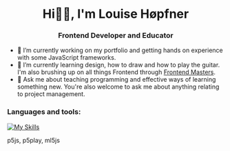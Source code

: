 <h1 align="center"> Hi✌🏽, I'm Louise Høpfner </h1>

<h3 align="center"> Frontend Developer and Educator </h3>

- 🔭 I’m currently working on my portfolio and getting hands on experience with some JavaScript frameworks. 
- 🌱 I’m currently learning design, how to draw and how to play the guitar. I'm also brushing up on all things Frontend through [Frontend Masters](https://frontendmasters.com/).  
- 💬 Ask me about teaching programming and effective ways of learning something new. You're also welcome to ask me about anything relating to project management.  

<h3> Languages and tools:</h3>

[![My Skills](https://skillicons.dev/icons?i=html,css,js,node,react,vite,astro,figma,ps,netlify)](https://skillicons.dev)

p5js, p5play, ml5js

  <!--
**louissse/louissse** is a ✨ _special_ ✨ repository because its `README.md` (this file) appears on your GitHub profile.

Here are some ideas to get you started:

- 🔭 I’m currently working on ...
- 🌱 I’m currently learning ...
- 👯 I’m looking to collaborate on ...
- 🤔 I’m looking for help with ...
- 💬 Ask me about ...
- 📫 How to reach me: ...
- 😄 Pronouns: ...
- ⚡ Fun fact: ...
-->
